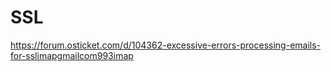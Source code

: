 # SSL

https://forum.osticket.com/d/104362-excessive-errors-processing-emails-for-sslimapgmailcom993imap
